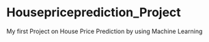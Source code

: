 # Housepriceprediction_Project
My first Project on House Price Prediction by using Machine Learning
